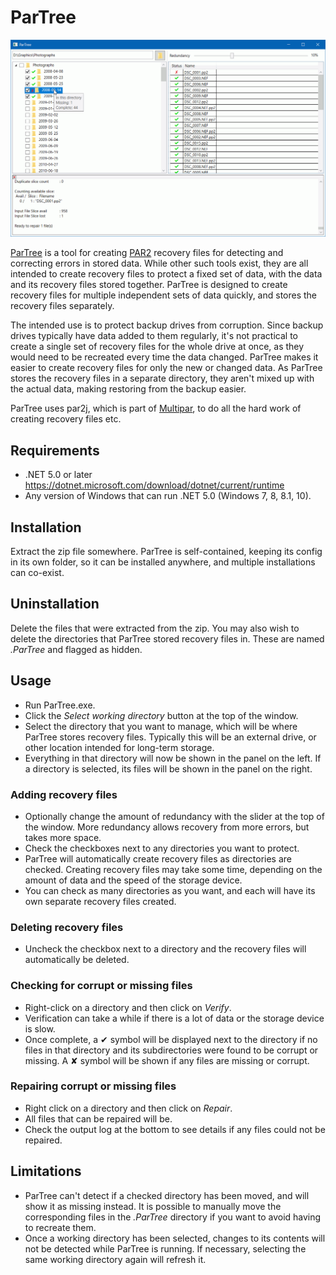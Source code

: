 ﻿# ParTree

![Screenshot](Screenshots/screenshot.png)

[ParTree](https://mrevil.asvachin.eu/software/partree/) is a tool for creating [PAR2](https://en.wikipedia.org/wiki/Parchive) recovery files for detecting and correcting errors in stored data. While other such tools exist, they are all intended to create recovery files to protect a fixed set of data, with the data and its recovery files stored together. ParTree is designed to create recovery files for multiple independent sets of data quickly, and stores the recovery files separately.

The intended use is to protect backup drives from corruption. Since backup drives typically have data added to them regularly, it's not practical to create a single set of recovery files for the whole drive at once, as they would need to be recreated every time the data changed. ParTree makes it easier to create recovery files for only the new or changed data. As ParTree stores the recovery files in a separate directory, they aren't mixed up with the actual data, making restoring from the backup easier.

ParTree uses par2j, which is part of [Multipar](http://hp.vector.co.jp/authors/VA021385/), to do all the hard work of creating recovery files etc.

## Requirements

* .NET 5.0 or later https://dotnet.microsoft.com/download/dotnet/current/runtime
* Any version of Windows that can run .NET 5.0 (Windows 7, 8, 8.1, 10).

## Installation

Extract the zip file somewhere. ParTree is self-contained, keeping its config in its own folder, so it can be installed anywhere, and multiple installations can co-exist.

## Uninstallation

Delete the files that were extracted from the zip. You may also wish to delete the directories that ParTree stored recovery files in. These are named _.ParTree_ and flagged as hidden.

## Usage

* Run ParTree.exe.
* Click the _Select working directory_ button at the top of the window.
* Select the directory that you want to manage, which will be where ParTree stores recovery files. Typically this will be an external drive, or other location intended for long-term storage.
* Everything in that directory will now be shown in the panel on the left. If a directory is selected, its files will be shown in the panel on the right.

### Adding recovery files
* Optionally change the amount of redundancy with the slider at the top of the window. More redundancy allows recovery from more errors, but takes more space.
* Check the checkboxes next to any directories you want to protect.
* ParTree will automatically create recovery files as directories are checked. Creating recovery files may take some time, depending on the amount of data and the speed of the storage device.
* You can check as many directories as you want, and each will have its own separate recovery files created.

### Deleting recovery files
* Uncheck the checkbox next to a directory and the recovery files will automatically be deleted.

### Checking for corrupt or missing files
* Right-click on a directory and then click on _Verify_.
* Verification can take a while if there is a lot of data or the storage device is slow.
* Once complete, a ✔ symbol will be displayed next to the directory if no files in that directory and its subdirectories were found to be corrupt or missing. A ✘ symbol will be shown if any files are missing or corrupt.

### Repairing corrupt or missing files
* Right click on a directory and then click on _Repair_.
* All files that can be repaired will be.
* Check the output log at the bottom to see details if any files could not be repaired.

## Limitations

* ParTree can't detect if a checked directory has been moved, and will show it as missing instead. It is possible to manually move the corresponding files in the _.ParTree_ directory if you want to avoid having to recreate them.
* Once a working directory has been selected, changes to its contents will not be detected while ParTree is running. If necessary, selecting the same working directory again will refresh it.
